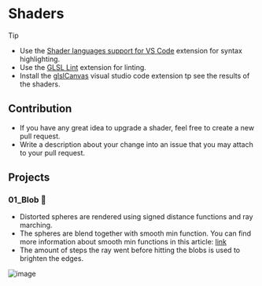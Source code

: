 # Shaders

> [!TIP]
>
> * Use the [Shader languages support for VS Code](https://marketplace.visualstudio.com/items?itemName=slevesque.shader) extension for syntax highlighting.
> * Use the [GLSL Lint](https://marketplace.visualstudio.com/items?itemName=dtoplak.vscode-glsllint) extension for linting.
> * Install the [glslCanvas](https://marketplace.visualstudio.com/items?itemName=circledev.glsl-canvas) visual studio code extension tp see the results of the shaders.

## Contribution

* If you have any great idea to upgrade a shader, feel free to create a new pull request.
* Write a description about your change into an issue that you may attach to your pull request.

## Projects

### 01_Blob 🔵

* Distorted spheres are rendered using signed distance functions and ray marching.
* The spheres are blend together with smooth min function. You can find more information about smooth min functions in this article: [link](https://iquilezles.org/articles/smin/)
* The amount of steps the ray went before hitting the blobs is used to brighten the edges.

![image](https://github.com/Zsupi/Shader/assets/73688652/da71211e-6c39-4b55-a9d5-1cad2be6c95b)
